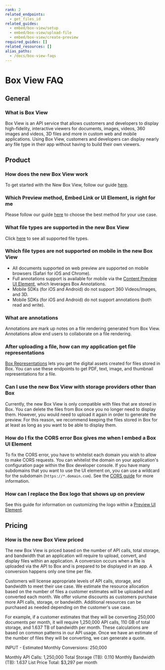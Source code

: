```yaml
---
rank: 2
related_endpoints:
  - get_files_id
related_guides:
  - embed/box-view/setup
  - embed/box-view/upload-file
  - embed/box-view/create-preview
required_guides: []
related_resources: []
alias_paths:
  - /docs/box-view-faqs
---
```


# Box View FAQ

## General

### What is Box View

Box View is an API service that allows customers and developers to
display high-fidelity, interactive viewers for documents, images, videos, 360
images and videos, 3D files and more in custom web and mobile applications.
Using Box View, customers and developers can display nearly any file
type in their app without having to build their own viewers.

## Product

### How does the new Box View work

To get started with the New Box View, follow our guide
[here](guide://embed/box-view/setup).

### Which Preview method, Embed Link or UI Element, is right for me

Please follow our guide [here](guide://embed/box-view/create-preview) to choose
the best method for your use case.

### What file types are supported in the new Box View

Click [here][file_types] to see all supported file types.

### Which file types are not supported on mobile in the new Box View

* All documents supported on web preview are supported on mobile browsers
(Safari for iOS and Chrome).
* Full annotations support is available for mobile via the
[Content Preview UI Element](guide://embed/ui-elements/preview), which
leverages Box Annotations.
* Mobile SDKs (for iOS and Android) do not support 360 Videos/Images, and 3D.
* Mobile SDKs (for iOS and Android) do not support annotations (both read and
write).

### What are annotations

Annotations are mark up notes on a file rendering generated from Box View.
Annotations allow end users to collaborate on a file rendering.

### After uploading a file, how can my application get file representations

[Box Representations](guide://representations) lets you get
the digital assets created for files stored in Box. You can use these endpoints
to get PDF, text, image, and thumbnail representations for a file.

### Can I use the new Box View with storage providers other than Box

Currently, the new Box View is only compatible with files that are stored in
Box. You can delete the files from Box once you no longer need to display them.
However, you would need to upload it again in order to generate the preview.
For this reason, we recommend keeping the files stored in Box for at least as
long as you want to be able to display them.

### How do I fix the CORS error Box gives me when I embed a Box UI Element

To fix the CORS error, you have to whitelist each domain you wish to allow to
make CORS requests. You can whitelist the domain on your application's
configuration page within the Box developer console. If you have many
subdomains that you want to use the UI element on, you can use a wildcard for
the subdomain (`https://*.domain.com`). See the
[CORS guide](guide://best-practices/cors) for more information.

### How can I replace the Box logo that shows up on preview

See this guide for information on customizing the logo within a
[Preview UI Element](guide://embed/ui-elements/logo/).

## Pricing

### How is the new Box View priced

The new Box View is priced based on the number of API calls, total storage, and
bandwidth that an application will require to upload, convert, and display
files within an application. A conversion occurs when a file is uploaded via
the API to Box and is prepared to be displayed in an app. A conversion happens
only one time per file.

Customers will license appropriate levels of API calls, storage, and bandwidth
to meet their use case. We estimate the resource allocation based on the number
of files a customer estimates will be uploaded and converted each month. We
offer volume discounts as customers purchase more API calls, storage, or
bandwidth. Additional resources can be purchased as needed depending on the
customer's use case.

For example, if a customer estimates that they will be converting 250,000
documents per month, it will require 1,250,000 API calls, 110 GB of total
storage, and 1.637 TB of bandwidth per month. These calculations are based on
common patterns in our API usage. Once we have an estimate of the number of
files they will be converting, we can generate a quote.

INPUT - Estimated Monthly Conversions: 250,000

Monthly API Calls: 1,250,000
Total Storage (TB): 0.110
Monthly Bandwidth (TB): 1.637
List Price Total: $3,297 per month

[file_types]: https://community.box.com/t5/Migrating-and-Previewing-Content/Viewing-Different-File-Types-Supported-in-Box-Content-Preview/ta-p/327
